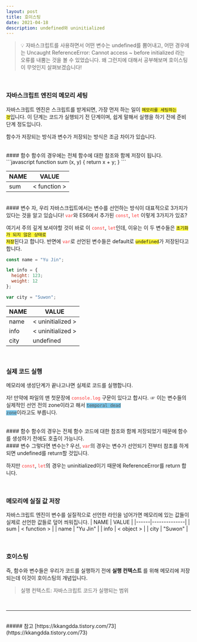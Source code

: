 ```yaml
---
layout: post
title: 호이스팅
date: 2021-04-18
description: undefined와 uninitialized
---
```


> 💡 자바스크립트를 사용하면서 어떤 변수는 undefined를 뿜어내고, 어떤 경우에는 Uncaught ReferenceError: Cannot access ~ before initialized 라는 오류를 내뿜는 것을 볼 수 있었습니다.
왜 그런지에 대해서 공부해보며 호이스팅이 무엇인지 살펴보겠습니다!

<br />

### 자바스크립트 엔진의 메모리 세팅
자바스크립트 엔진은 스크립트를 받게되면, 가장 먼저 하는 일이 <code style="background-color: #FFF83A;">메모리를 세팅하는 것</code>입니다.
이 단계는 코드가 실행되기 전 단계이며, 쉽게 말해서 실행을 하기 전에 준비단계 정도입니다.

함수가 저장되는 방식과 변수가 저장되는 방식은 조금 차이가 있습니다.

<br />
#### 함수
함수의 경우에는 전체 함수에 대한 참조와 함께 저장이 됩니다.
```javascript
function sum (x, y) {
  return x + y;
}
```

| NAME | VALUE        |
|------|--------------|
| sum  | < function > |

<br />
#### 변수
자, 우리 자바스크립트에서는 변수를 선언하는 방식이 대표적으로 3가지가 있다는 것을 알고 있습니다!
<code style="color: #FF3636;">var</code>와 ES6에서 추가된 <code style="color: #FF3636;">const</code>, <code style="color: #FF3636;">let</code> 이렇게 3가지가 있죠?

여기서 주의 깊게 보셔야할 것이 바로 이 <code style="color: #FF3636;">const</code>, <code style="color: #FF3636;">let</code>인데, 이유는 이 두 변수들은 <code style="background-color: #FFF83A;">초기화가 되지 않은 상태로 저장</code>된다고 합니다.
반면에 <code style="color: #FF3636;">var</code>로 선언된 변수들은 default로 <code style="background-color: #FFF83A;">undefined</code>가 저장된다고 합니다.

```javascript
const name = "Yu Jin";

let info = {
  height: 123;
  weight: 12
};

var city = "Suwon";
```

| NAME | VALUE             |
|------|-------------------|
| name | < uninitialized > |
| info | < uninitialized > |
| city | undefined         |

<br />

### 실제 코드 실행
메모리에 생성단계가 끝나고나면 실제로 코드를 실행합니다.

자! 만약에 파일의 맨 첫문장에 <code style="color: #FF3636;">console.log</code> 구문이 있다고 합시다.
☞ 이는 변수들의 실제적인 선언 전의 zone이라고 해서 <code style="background-color: #79c3e5; color: #555;">temporal dead zone</code>이라고도 부릅니다.

<br />
#### 함수
함수의 경우는 전체 함수 코드에 대한 참조와 함께 저장되었기 때문에 함수를 생성하기 전에도 호출이 가능니다.

<br />
#### 변수
그렇다면 변수는?
우선, <code style="color: #FF3636;">var</code>의 경우는 변수가 선언되기 전부터 참조를 하게되면 undefined를 return할 것입니다.

하지만 <code style="color: #FF3636;">const</code>, <code style="color: #FF3636;">let</code>의 경우는 uninitialized이기 때문에 ReferenceError를 return 합니다.

<br />

### 메모리에 실질 값 저장
자바스크립트 엔진이 변수를 실질적으로 선언한 라인을 넘어가면 메모리에 있는 값들이 실제로 선언한 값들로 덮어 씌워집니다.
| NAME | VALUE        |
|------|--------------|
| sum  | < function > |
| name | "Yu Jin"     |
| info | < object >   |
| city | "Suwon"      |


<br />

### 호이스팅
즉, 함수와 변수들은 우리가 코드를 실행하기 전에 **실행 컨텍스트** 를 위해 메모리에 저장되는데 이것이 호이스팅의 개념입니다.

> 실행 컨텍스트: 자바스크립트 코드가 실행되는 범위



<br />
<hr />
<br />
##### 참고
[https://kkangdda.tistory.com/73](https://kkangdda.tistory.com/73)
